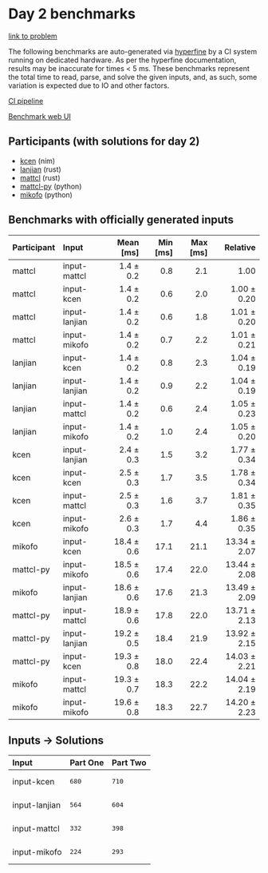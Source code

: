 # Day 2 benchmarks

[link to problem](https://adventofcode.com/2024/day/2)

The following benchmarks are auto-generated via
[hyperfine](https://github.com/sharkdp/hyperfine) by a CI system running on
dedicated hardware. As per the hyperfine documentation, results may be
inaccurate for times < 5 ms. These benchmarks represent the total time to read,
parse, and solve the given inputs, and, as such, some variation is expected due
to IO and other factors.

[CI pipeline](http://ci.papercode.net:8080/teams/main/pipelines/aoc2024)

[Benchmark web UI](https://aoc.ancalagon.black)


## Participants (with solutions for day 2)

- [kcen](https://github.com/kcen/aoc2024) (nim)
- [lanjian](https://github.com/lanjian/aoc-2024) (rust)
- [mattcl](https://github.com/mattcl/aoc2024) (rust)
- [mattcl-py](https://github.com/mattcl/aoc2024-py) (python)
- [mikofo](https://github.com/mikofo/aoc2024) (python)


## Benchmarks with officially generated inputs

| Participant | Input | Mean [ms] | Min [ms] | Max [ms] | Relative |
|:---|:---|---:|---:|---:|---:|
| mattcl | input-mattcl | 1.4 ± 0.2 | 0.8 | 2.1 | 1.00 |
| mattcl | input-kcen | 1.4 ± 0.2 | 0.6 | 2.0 | 1.00 ± 0.20 |
| mattcl | input-lanjian | 1.4 ± 0.2 | 0.6 | 1.8 | 1.01 ± 0.20 |
| mattcl | input-mikofo | 1.4 ± 0.2 | 0.7 | 2.2 | 1.01 ± 0.21 |
| lanjian | input-kcen | 1.4 ± 0.2 | 0.8 | 2.3 | 1.04 ± 0.19 |
| lanjian | input-lanjian | 1.4 ± 0.2 | 0.9 | 2.2 | 1.04 ± 0.19 |
| lanjian | input-mattcl | 1.4 ± 0.2 | 0.6 | 2.4 | 1.05 ± 0.23 |
| lanjian | input-mikofo | 1.4 ± 0.2 | 1.0 | 2.4 | 1.05 ± 0.20 |
| kcen | input-lanjian | 2.4 ± 0.3 | 1.5 | 3.2 | 1.77 ± 0.34 |
| kcen | input-kcen | 2.5 ± 0.3 | 1.7 | 3.5 | 1.78 ± 0.34 |
| kcen | input-mattcl | 2.5 ± 0.3 | 1.6 | 3.7 | 1.81 ± 0.35 |
| kcen | input-mikofo | 2.6 ± 0.3 | 1.7 | 4.4 | 1.86 ± 0.35 |
| mikofo | input-kcen | 18.4 ± 0.6 | 17.1 | 21.1 | 13.34 ± 2.07 |
| mattcl-py | input-mikofo | 18.5 ± 0.6 | 17.4 | 22.0 | 13.44 ± 2.08 |
| mikofo | input-lanjian | 18.6 ± 0.6 | 17.6 | 21.3 | 13.49 ± 2.09 |
| mattcl-py | input-mattcl | 18.9 ± 0.6 | 17.8 | 22.0 | 13.71 ± 2.13 |
| mattcl-py | input-lanjian | 19.2 ± 0.5 | 18.4 | 21.9 | 13.92 ± 2.15 |
| mattcl-py | input-kcen | 19.3 ± 0.8 | 18.0 | 22.4 | 14.03 ± 2.21 |
| mikofo | input-mattcl | 19.3 ± 0.7 | 18.3 | 22.2 | 14.04 ± 2.19 |
| mikofo | input-mikofo | 19.6 ± 0.8 | 18.3 | 22.7 | 14.20 ± 2.23 |


## Inputs -> Solutions

| Input | Part One | Part Two |
|:---|:---|:---|
|input-kcen|<pre>680</pre>|<pre>710</pre>|
|input-lanjian|<pre>564</pre>|<pre>604</pre>|
|input-mattcl|<pre>332</pre>|<pre>398</pre>|
|input-mikofo|<pre>224</pre>|<pre>293</pre>|